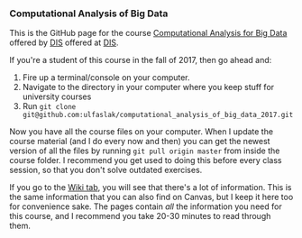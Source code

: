 ### Computational Analysis of Big Data

This is the GitHub page for the course [Computational Analysis for Big Data](https://disabroad.org/copenhagen/courses/computation-analyses-big-data/) offered by [DIS](https://disabroad.org/) offered at [DIS](https://disabroad.org/).

If you're a student of this course in the fall of 2017, then go ahead and:

1. Fire up a terminal/console on your computer.
2. Navigate to the directory in your computer where you keep stuff for university courses
3. Run `git clone git@github.com:ulfaslak/computational_analysis_of_big_data_2017.git`

Now you have all the course files on your computer. When I update the course material (and I do every now and then) you can get the newest version of all the files by running `git pull origin master` from inside the course folder. I recommend you get used to doing this before every class session, so that you don't solve outdated exercises.

If you go to the [Wiki tab](https://github.com/ulfaslak/computational_analysis_of_big_data_2017/wiki), you will see that there's a lot of information. This is the same information that you can also find on Canvas, but I keep it here too for convenience sake. The pages contain *all* the information you need for this course, and I recommend you take 20-30 minutes to read through them.
